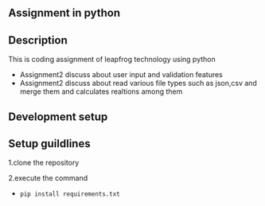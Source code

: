 ## Assignment in python
## Description
This is coding assignment of leapfrog technology using python
 - Assignment2 discuss about user input and validation features
 - Assignment2 discuss about read various file types such as json,csv and merge them and calculates realtions among them

## Development setup

## Setup guildlines ##

1.clone the repository

2.execute the command
 - `pip install requirements.txt`

